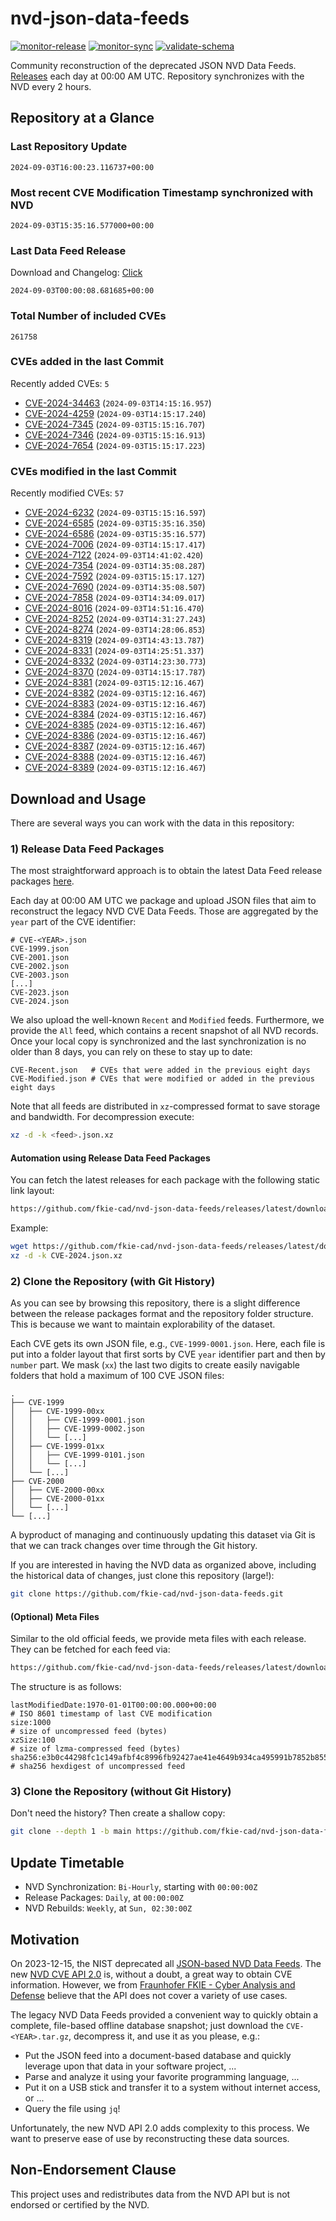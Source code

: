 # nvd-json-data-feeds

[![monitor-release](https://github.com/fkie-cad/nvd-json-data-feeds/actions/workflows/monitor_release.yml/badge.svg)](https://github.com/fkie-cad/nvd-json-data-feeds/actions/workflows/monitor_release.yml)
[![monitor-sync](https://github.com/fkie-cad/nvd-json-data-feeds/actions/workflows/monitor_sync.yml/badge.svg)](https://github.com/fkie-cad/nvd-json-data-feeds/actions/workflows/monitor_sync.yml)
[![validate-schema](https://github.com/fkie-cad/nvd-json-data-feeds/actions/workflows/validate_schema.yml/badge.svg)](https://github.com/fkie-cad/nvd-json-data-feeds/actions/workflows/validate_schema.yml)

Community reconstruction of the deprecated JSON NVD Data Feeds.
[Releases](https://github.com/fkie-cad/nvd-json-data-feeds/releases/latest) each day at 00:00 AM UTC.
Repository synchronizes with the NVD every 2 hours.

## Repository at a Glance

### Last Repository Update

```plain
2024-09-03T16:00:23.116737+00:00
```

### Most recent CVE Modification Timestamp synchronized with NVD

```plain
2024-09-03T15:35:16.577000+00:00
```

### Last Data Feed Release

Download and Changelog: [Click](https://github.com/fkie-cad/nvd-json-data-feeds/releases/latest)

```plain
2024-09-03T00:00:08.681685+00:00
```

### Total Number of included CVEs

```plain
261758
```

### CVEs added in the last Commit

Recently added CVEs: `5`

- [CVE-2024-34463](CVE-2024/CVE-2024-344xx/CVE-2024-34463.json) (`2024-09-03T14:15:16.957`)
- [CVE-2024-4259](CVE-2024/CVE-2024-42xx/CVE-2024-4259.json) (`2024-09-03T14:15:17.240`)
- [CVE-2024-7345](CVE-2024/CVE-2024-73xx/CVE-2024-7345.json) (`2024-09-03T15:15:16.707`)
- [CVE-2024-7346](CVE-2024/CVE-2024-73xx/CVE-2024-7346.json) (`2024-09-03T15:15:16.913`)
- [CVE-2024-7654](CVE-2024/CVE-2024-76xx/CVE-2024-7654.json) (`2024-09-03T15:15:17.223`)


### CVEs modified in the last Commit

Recently modified CVEs: `57`

- [CVE-2024-6232](CVE-2024/CVE-2024-62xx/CVE-2024-6232.json) (`2024-09-03T15:15:16.597`)
- [CVE-2024-6585](CVE-2024/CVE-2024-65xx/CVE-2024-6585.json) (`2024-09-03T15:35:16.350`)
- [CVE-2024-6586](CVE-2024/CVE-2024-65xx/CVE-2024-6586.json) (`2024-09-03T15:35:16.577`)
- [CVE-2024-7006](CVE-2024/CVE-2024-70xx/CVE-2024-7006.json) (`2024-09-03T14:15:17.417`)
- [CVE-2024-7122](CVE-2024/CVE-2024-71xx/CVE-2024-7122.json) (`2024-09-03T14:41:02.420`)
- [CVE-2024-7354](CVE-2024/CVE-2024-73xx/CVE-2024-7354.json) (`2024-09-03T14:35:08.287`)
- [CVE-2024-7592](CVE-2024/CVE-2024-75xx/CVE-2024-7592.json) (`2024-09-03T15:15:17.127`)
- [CVE-2024-7690](CVE-2024/CVE-2024-76xx/CVE-2024-7690.json) (`2024-09-03T14:35:08.507`)
- [CVE-2024-7858](CVE-2024/CVE-2024-78xx/CVE-2024-7858.json) (`2024-09-03T14:34:09.017`)
- [CVE-2024-8016](CVE-2024/CVE-2024-80xx/CVE-2024-8016.json) (`2024-09-03T14:51:16.470`)
- [CVE-2024-8252](CVE-2024/CVE-2024-82xx/CVE-2024-8252.json) (`2024-09-03T14:31:27.243`)
- [CVE-2024-8274](CVE-2024/CVE-2024-82xx/CVE-2024-8274.json) (`2024-09-03T14:28:06.853`)
- [CVE-2024-8319](CVE-2024/CVE-2024-83xx/CVE-2024-8319.json) (`2024-09-03T14:43:13.787`)
- [CVE-2024-8331](CVE-2024/CVE-2024-83xx/CVE-2024-8331.json) (`2024-09-03T14:25:51.337`)
- [CVE-2024-8332](CVE-2024/CVE-2024-83xx/CVE-2024-8332.json) (`2024-09-03T14:23:30.773`)
- [CVE-2024-8370](CVE-2024/CVE-2024-83xx/CVE-2024-8370.json) (`2024-09-03T14:15:17.787`)
- [CVE-2024-8381](CVE-2024/CVE-2024-83xx/CVE-2024-8381.json) (`2024-09-03T15:12:16.467`)
- [CVE-2024-8382](CVE-2024/CVE-2024-83xx/CVE-2024-8382.json) (`2024-09-03T15:12:16.467`)
- [CVE-2024-8383](CVE-2024/CVE-2024-83xx/CVE-2024-8383.json) (`2024-09-03T15:12:16.467`)
- [CVE-2024-8384](CVE-2024/CVE-2024-83xx/CVE-2024-8384.json) (`2024-09-03T15:12:16.467`)
- [CVE-2024-8385](CVE-2024/CVE-2024-83xx/CVE-2024-8385.json) (`2024-09-03T15:12:16.467`)
- [CVE-2024-8386](CVE-2024/CVE-2024-83xx/CVE-2024-8386.json) (`2024-09-03T15:12:16.467`)
- [CVE-2024-8387](CVE-2024/CVE-2024-83xx/CVE-2024-8387.json) (`2024-09-03T15:12:16.467`)
- [CVE-2024-8388](CVE-2024/CVE-2024-83xx/CVE-2024-8388.json) (`2024-09-03T15:12:16.467`)
- [CVE-2024-8389](CVE-2024/CVE-2024-83xx/CVE-2024-8389.json) (`2024-09-03T15:12:16.467`)


## Download and Usage

There are several ways you can work with the data in this repository:

### 1) Release Data Feed Packages

The most straightforward approach is to obtain the latest Data Feed release packages [here](https://github.com/fkie-cad/nvd-json-data-feeds/releases/latest).

Each day at 00:00 AM UTC we package and upload JSON files that aim to reconstruct the legacy NVD CVE Data Feeds.
Those are aggregated by the `year` part of the CVE identifier:

```
# CVE-<YEAR>.json
CVE-1999.json
CVE-2001.json
CVE-2002.json
CVE-2003.json
[...]
CVE-2023.json
CVE-2024.json
```

We also upload the well-known `Recent` and `Modified` feeds.
Furthermore, we provide the `All` feed, which contains a recent snapshot of all NVD records.
Once your local copy is synchronized and the last synchronization is no older than 8 days, you can rely on these to stay up to date:

```plain
CVE-Recent.json   # CVEs that were added in the previous eight days
CVE-Modified.json # CVEs that were modified or added in the previous eight days
```

Note that all feeds are distributed in `xz`-compressed format to save storage and bandwidth.
For decompression execute:

```sh
xz -d -k <feed>.json.xz
```

#### Automation using Release Data Feed Packages

You can fetch the latest releases for each package with the following static link layout:

```sh
https://github.com/fkie-cad/nvd-json-data-feeds/releases/latest/download/CVE-<YEAR>.json.xz
```

Example:

```sh
wget https://github.com/fkie-cad/nvd-json-data-feeds/releases/latest/download/CVE-2024.json.xz
xz -d -k CVE-2024.json.xz
```

### 2) Clone the Repository (with Git History)

As you can see by browsing this repository, there is a slight difference between the release packages format and the repository folder structure.
This is because we want to maintain explorability of the dataset.

Each CVE gets its own JSON file, e.g., `CVE-1999-0001.json`.
Here, each file is put into a folder layout that first sorts by CVE `year` identifier part and then by `number` part.
We mask (`xx`) the last two digits to create easily navigable folders that hold a maximum of 100 CVE JSON files:

```plain
.
├── CVE-1999
│   ├── CVE-1999-00xx
│   │   ├── CVE-1999-0001.json
│   │   ├── CVE-1999-0002.json
│   │   └── [...]
│   ├── CVE-1999-01xx
│   │   ├── CVE-1999-0101.json
│   │   └── [...]
│   └── [...]
├── CVE-2000
│   ├── CVE-2000-00xx
│   ├── CVE-2000-01xx
│   └── [...]
└── [...]
```

A byproduct of managing and continuously updating this dataset via Git is that we can track changes over time through the Git history.

If you are interested in having the NVD data as organized above, including the historical data of changes, just clone this repository (large!):

```sh
git clone https://github.com/fkie-cad/nvd-json-data-feeds.git
```

#### (Optional) Meta Files

Similar to the old official feeds, we provide meta files with each release. They can be fetched for each feed via:

```sh
https://github.com/fkie-cad/nvd-json-data-feeds/releases/latest/download/CVE-<YEAR>.meta
```

The structure is as follows:

```plain
lastModifiedDate:1970-01-01T00:00:00.000+00:00                          # ISO 8601 timestamp of last CVE modification
size:1000                                                               # size of uncompressed feed (bytes)
xzSize:100                                                              # size of lzma-compressed feed (bytes)
sha256:e3b0c44298fc1c149afbf4c8996fb92427ae41e4649b934ca495991b7852b855 # sha256 hexdigest of uncompressed feed
```

### 3) Clone the Repository (without Git History)

Don't need the history? Then create a shallow copy:

```sh
git clone --depth 1 -b main https://github.com/fkie-cad/nvd-json-data-feeds.git
```


## Update Timetable

* NVD Synchronization: `Bi-Hourly`, starting with `00:00:00Z`
* Release Packages: `Daily`, at `00:00:00Z`
* NVD Rebuilds: `Weekly`, at `Sun, 02:30:00Z`


## Motivation

On 2023-12-15, the NIST deprecated all [JSON-based NVD Data Feeds](https://nvd.nist.gov/vuln/data-feeds#divRetirementBanner-1).
The new [NVD CVE API 2.0](https://nvd.nist.gov/developers/vulnerabilities) is, without a doubt, a great way to obtain CVE information.
However, we from [Fraunhofer FKIE - Cyber Analysis and Defense](https://www.fkie.fraunhofer.de/en/departments/cad.html) believe that the API does not cover a variety of use cases.

The legacy NVD Data Feeds provided a convenient way to quickly obtain a complete, file-based offline database snapshot; just download the `CVE-<YEAR>.tar.gz`, decompress it, and use it as you please, e.g.:

- Put the JSON feed into a document-based database and quickly leverage upon that data in your software project, ...
- Parse and analyze it using your favorite programming language, ...
- Put it on a USB stick and transfer it to a system without internet access, or ...
- Query the file using `jq`!

Unfortunately, the new NVD API 2.0 adds complexity to this process.
We want to preserve ease of use by reconstructing these data sources.

## Non-Endorsement Clause

This project uses and redistributes data from the NVD API but is not endorsed or certified by the NVD.